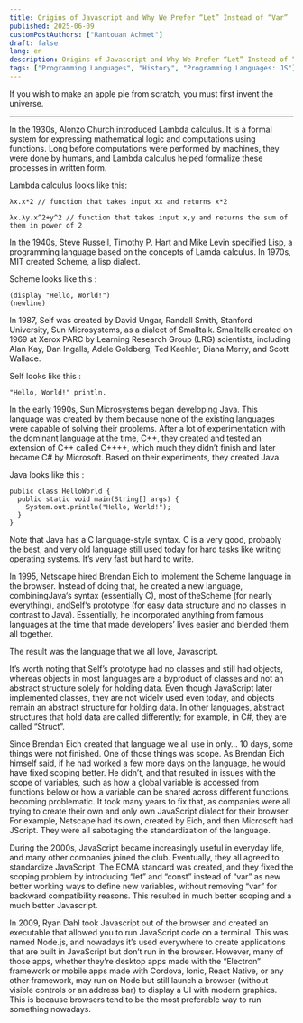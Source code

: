 ```yaml
---
title: Origins of Javascript and Why We Prefer “Let” Instead of “Var”
published: 2025-06-09
customPostAuthors: ["Rantouan Achmet"]
draft: false
lang: en
description: Origins of Javascript and Why We Prefer “Let” Instead of “Var”
tags: ["Programming Languages", "History", "Programming Languages: JS"]
---
```


If you wish to make an apple pie from scratch, you must first invent the universe.

---

In the 1930s, Alonzo Church introduced Lambda calculus. It is a formal system for expressing mathematical logic and computations using functions. Long before computations were performed by machines, they were done by humans, and Lambda calculus helped formalize these processes in written form.

Lambda calculus looks like this:
```
λx.x*2 // function that takes input xx and returns x*2

λx.λy.x^2+y^2 // function that takes input x,y and returns the sum of them in power of 2
```

In the 1940s, Steve Russell, Timothy P. Hart and Mike Levin specified Lisp, a programming language based on the concepts of Lamda calculus. In 1970s, MIT created Scheme, a lisp dialect.

Scheme looks like this :

```
(display "Hello, World!")
(newline)
```

In 1987, Self was created by David Ungar, Randall Smith, Stanford University, Sun Microsystems, as a dialect of Smalltalk. Smalltalk created on 1969 at Xerox PARC by Learning Research Group (LRG) scientists, including Alan Kay, Dan Ingalls, Adele Goldberg, Ted Kaehler, Diana Merry, and Scott Wallace.

Self looks like this :

```
"Hello, World!" println.
```

In the early 1990s, Sun Microsystems began developing Java. This language was created by them because none of the existing languages were capable of solving their problems. After a lot of experimentation with the dominant language at the time, C++, they created and tested an extension of C++ called C++++, which much they didn’t finish and later became C# by Microsoft. Based on their experiments, they created Java.

Java looks like this :

```
public class HelloWorld {
  public static void main(String[] args) {
    System.out.println("Hello, World!");
  }
}
```

Note that Java has a C language-style syntax. C is a very good, probably the best, and very old language still used today for hard tasks like writing operating systems. It’s very fast but hard to write.

In 1995, Netscape hired Brendan Eich to implement the Scheme language in the browser. Instead of doing that, he created a new language, combiningJava‘s syntax (essentially C), most of theScheme (for nearly everything), andSelf‘s prototype (for easy data structure and no classes in contrast to Java). Essentially, he incorporated anything from famous languages at the time that made developers’ lives easier and blended them all together.

The result was the language that we all love, Javascript.

It’s worth noting that Self’s prototype had no classes and still had objects, whereas objects in most languages are a byproduct of classes and not an abstract structure solely for holding data. Even though JavaScript later implemented classes, they are not widely used even today, and objects remain an abstract structure for holding data. In other languages, abstract structures that hold data are called differently; for example, in C#, they are called “Struct”.

Since Brendan Eich created that language we all use in only… 10 days, some things were not finished. One of those things was scope. As Brendan Eich himself said, if he had worked a few more days on the language, he would have fixed scoping better. He didn’t, and that resulted in issues with the scope of variables, such as how a global variable is accessed from functions below or how a variable can be shared across different functions, becoming problematic. It took many years to fix that, as companies were all trying to create their own and only own JavaScript dialect for their browser. For example, Netscape had its own, created by Eich, and then Microsoft had JScript. They were all sabotaging the standardization of the language.

During the 2000s, JavaScript became increasingly useful in everyday life, and many other companies joined the club. Eventually, they all agreed to standardize JavaScript. The ECMA standard was created, and they fixed the scoping problem by introducing “let” and “const” instead of “var” as new better working ways to define new variables, without removing “var” for backward compatibility reasons. This resulted in much better scoping and a much better Javascript.

In 2009, Ryan Dahl took Javascript out of the browser and created an executable that allowed you to run JavaScript code on a terminal. This was named Node.js, and nowadays it’s used everywhere to create applications that are built in JavaScript but don’t run in the browser. However, many of those apps, whether they’re desktop apps made with the “Electron” framework or mobile apps made with Cordova, Ionic, React Native, or any other framework, may run on Node but still launch a browser (without visible controls or an address bar) to display a UI with modern graphics. This is because browsers tend to be the most preferable way to run something nowadays.
